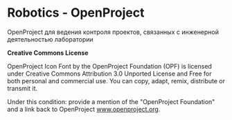 # Robotics - OpenProject

OpenProject для ведения контроля проектов, связанных с инженерной деятельностью лаборатории

**Creative Commons License**

OpenProject Icon Font by the OpenProject Foundation (OPF) is licensed under Creative Commons Attribution 3.0 Unported License
and Free for both personal and commercial use. You can copy, adapt, remix, distribute or transmit it.

Under this condition: provide a mention of the "OpenProject Foundation" and a link back to OpenProject www.openproject.org.
